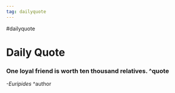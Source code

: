 ```yaml
---
tag: dailyquote
---
```


#dailyquote

# Daily Quote

### One loyal friend is worth ten thousand relatives. ^quote
*-Euripides* ^author
